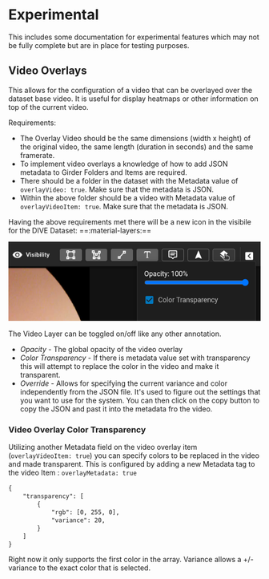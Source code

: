 # Experimental

This includes some documentation for experimental features which may not be fully complete but are in place for testing purposes.


## Video Overlays

This allows for the configuration of a video that can be overlayed over the dataset base video.  It is useful for display heatmaps or other information on top of the current video.

Requirements:

- The Overlay Video should be the same dimensions (width x height) of the original video, the same length (duration in seconds) and the same framerate.
- To implement video overlays a knowledge of how to add JSON metadata to Girder Folders and Items are required.
- There should be a folder in the dataset with the Metadata value of `overlayVideo: true`.  Make sure that the metadata is JSON.
- Within the above folder should be a video with Metadata value of `overlayVideoItem: true`. Make sure that the metadata is JSON.

Having the above requirements met there will be a new icon in the visibile for the DIVE Dataset: ==:material-layers:==

![Video Layer Options](images/Experimental/layer-icon.png)

The Video Layer can be toggled on/off like any other annotation.
- *Opacity* - The global opacity of the video overlay
- *Color Transparency* - If there is metadata value set with transparency this will attempt to replace the color in the video and make it transparent.
- *Override* - Allows for specifying the current variance and color independently from the JSON file.  It's used to figure out the settings that you want to use for the system.  You can then click on the copy button to copy the JSON and past it into the metadata fro the video.

### Video Overlay Color Transparency

Utilizing another Metadata field on the video overlay item (`overlayVideoItem: true`) you can specify colors to be replaced in the video and made transparent.
This is configured by adding a new Metadata tag to the video Item : `overlayMetadata: true`

```
{
    "transparency": [
        {
            "rgb": [0, 255, 0],
            "variance": 20,
        }
    ]
}
```
Right now it only supports the first color in the array.
Variance allows a +/- variance to the exact color that is selected.